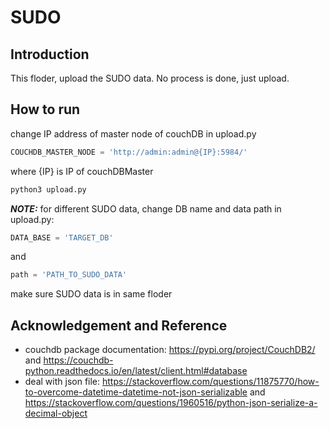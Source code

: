 # SUDO

## Introduction

This floder, upload the SUDO data. No process is done, just upload.

## How to run

change IP address of master node of couchDB in upload.py
```python
COUCHDB_MASTER_NODE = 'http://admin:admin@{IP}:5984/'
```
where {IP} is IP of couchDBMaster

```bash
python3 upload.py
```

***NOTE:*** for different SUDO data, change DB name and data path in upload.py:
```python
DATA_BASE = 'TARGET_DB'
```
and 
```python
path = 'PATH_TO_SUDO_DATA'
```
make sure SUDO data is in same floder

## Acknowledgement and Reference

- couchdb package documentation: https://pypi.org/project/CouchDB2/
  and https://couchdb-python.readthedocs.io/en/latest/client.html#database
- deal with json file: https://stackoverflow.com/questions/11875770/how-to-overcome-datetime-datetime-not-json-serializable and https://stackoverflow.com/questions/1960516/python-json-serialize-a-decimal-object
